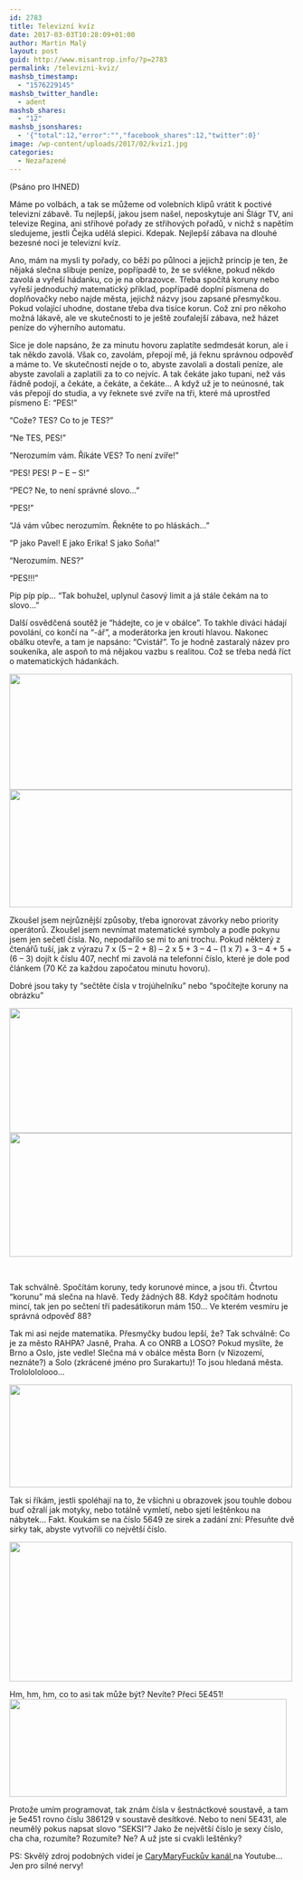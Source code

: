```yaml
---
id: 2783
title: Televizní kvíz
date: 2017-03-03T10:28:09+01:00
author: Martin Malý
layout: post
guid: http://www.misantrop.info/?p=2783
permalink: /televizni-kviz/
mashsb_timestamp:
  - "1576229145"
mashsb_twitter_handle:
  - adent
mashsb_shares:
  - "12"
mashsb_jsonshares:
  - '{"total":12,"error":"","facebook_shares":12,"twitter":0}'
image: /wp-content/uploads/2017/02/kviz1.jpg
categories:
  - Nezařazené
---
```

(Psáno pro IHNED)

<span style="font-weight: 400;">Máme po volbách, a tak se můžeme od volebních klipů vrátit k poctivé televizní zábavě. Tu nejlepší, jakou jsem našel, neposkytuje ani Šlágr TV, ani televize Regina, ani střihové pořady ze střihových pořadů, v nichž s napětím sledujeme, jestli Čejka udělá slepici. Kdepak. Nejlepší zábava na dlouhé bezesné noci je televizní kvíz.</span>

<span style="font-weight: 400;">Ano, mám na mysli ty pořady, co běží po půlnoci a jejichž princip je ten, že nějaká slečna slibuje peníze, popřípadě to, že se svlékne, pokud někdo zavolá a vyřeší hádanku, co je na obrazovce. Třeba spočítá koruny nebo vyřeší jednoduchý matematický příklad, popřípadě doplní písmena do doplňovačky nebo najde města, jejichž názvy jsou zapsané přesmyčkou. Pokud volající uhodne, dostane třeba dva tisíce korun. Což zní pro někoho možná lákavě, ale ve skutečnosti to je ještě zoufalejší zábava, než házet peníze do výherního automatu.</span>

<span style="font-weight: 400;">Sice je dole napsáno, že za minutu hovoru zaplatíte sedmdesát korun, ale i tak někdo zavolá. Však co, zavolám, přepojí mě, já řeknu správnou odpověď a máme to. Ve skutečnosti nejde o to, abyste zavolali a dostali peníze, ale abyste zavolali a zaplatili za to co nejvíc. A tak čekáte jako tupani, než vás řádně podojí, a čekáte, a čekáte, a čekáte… A když už je to neúnosné, tak vás přepojí do studia, a vy řeknete své zvíře na tři, které má uprostřed písmeno E: “PES!”</span>

<span style="font-weight: 400;">“Cože? TES? Co to je TES?”</span>

<span style="font-weight: 400;">“Ne TES, PES!”</span>

<span style="font-weight: 400;">“Nerozumím vám. Říkáte VES? To není zvíře!”</span>

<span style="font-weight: 400;">“PES! PES! P &#8211; E &#8211; S!”</span>

<span style="font-weight: 400;">“PEC? Ne, to není správné slovo…”</span>

<span style="font-weight: 400;">“PES!”</span>

<span style="font-weight: 400;">“Já vám vůbec nerozumím. Řekněte to po hláskách…”</span>

<span style="font-weight: 400;">“P jako Pavel! E jako Erika! S jako Soňa!”</span>

<span style="font-weight: 400;">“Nerozumím. NES?”</span>

<span style="font-weight: 400;">“PES!!!”</span>

<span style="font-weight: 400;">Píp píp píp… “Tak bohužel, uplynul časový limit a já stále čekám na to slovo…”</span>

<span style="font-weight: 400;">Další osvědčená soutěž je “hádejte, co je v obálce”. To takhle diváci hádají povolání, co končí na “-ář”, a moderátorka jen kroutí hlavou. Nakonec obálku otevře, a tam je napsáno: “Cvistář”. To je hodně zastaralý název pro soukeníka, ale aspoň to má nějakou vazbu s realitou. Což se třeba nedá říct o matematických hádankách.</span>

<img class="aligncenter size-medium wp-image-2784" src="http://www.misantrop.info/wp-content/uploads/2017/02/kviz1-500x205.jpg" alt="" width="500" height="205" srcset="https://www.misantrop.info/wp-content/uploads/2017/02/kviz1-500x205.jpg 500w, https://www.misantrop.info/wp-content/uploads/2017/02/kviz1-200x82.jpg 200w, https://www.misantrop.info/wp-content/uploads/2017/02/kviz1-768x316.jpg 768w, https://www.misantrop.info/wp-content/uploads/2017/02/kviz1-1024x421.jpg 1024w, https://www.misantrop.info/wp-content/uploads/2017/02/kviz1.jpg 1161w" sizes="(max-width: 500px) 100vw, 500px" /> 

<img class="aligncenter size-medium wp-image-2785" src="http://www.misantrop.info/wp-content/uploads/2017/02/kviz3-500x208.png" alt="" width="500" height="208" srcset="https://www.misantrop.info/wp-content/uploads/2017/02/kviz3-500x208.png 500w, https://www.misantrop.info/wp-content/uploads/2017/02/kviz3-200x83.png 200w, https://www.misantrop.info/wp-content/uploads/2017/02/kviz3-768x319.png 768w, https://www.misantrop.info/wp-content/uploads/2017/02/kviz3-1024x426.png 1024w, https://www.misantrop.info/wp-content/uploads/2017/02/kviz3.png 1179w" sizes="(max-width: 500px) 100vw, 500px" /> 

<span style="font-weight: 400;">Zkoušel jsem nejrůznější způsoby, třeba ignorovat závorky nebo priority operátorů. Zkoušel jsem nevnímat matematické symboly a podle pokynu jsem jen sečetl čísla. No, nepodařilo se mi to ani trochu. Pokud některý z čtenářů tuší, jak z výrazu 7 x (5 &#8211; 2 + 8) &#8211; 2 x 5 + 3 &#8211; 4 &#8211; (1 x 7) + 3 &#8211; 4 + 5 + (6 &#8211; 3) dojít k číslu 407, nechť mi zavolá na telefonní číslo, které je dole pod článkem (70 Kč za každou započatou minutu hovoru).</span>

<span style="font-weight: 400;">Dobré jsou taky ty “sečtěte čísla v trojúhelníku” nebo “spočítejte koruny na obrázku”</span>

<img class="aligncenter size-medium wp-image-2786" src="http://www.misantrop.info/wp-content/uploads/2017/02/kviz6-500x221.jpg" alt="" width="500" height="221" srcset="https://www.misantrop.info/wp-content/uploads/2017/02/kviz6-500x221.jpg 500w, https://www.misantrop.info/wp-content/uploads/2017/02/kviz6-200x89.jpg 200w, https://www.misantrop.info/wp-content/uploads/2017/02/kviz6-768x340.jpg 768w, https://www.misantrop.info/wp-content/uploads/2017/02/kviz6.jpg 958w" sizes="(max-width: 500px) 100vw, 500px" /> 

<img class="aligncenter size-medium wp-image-2787" src="http://www.misantrop.info/wp-content/uploads/2017/02/kviz4-500x219.jpg" alt="" width="500" height="219" srcset="https://www.misantrop.info/wp-content/uploads/2017/02/kviz4-500x219.jpg 500w, https://www.misantrop.info/wp-content/uploads/2017/02/kviz4-200x87.jpg 200w, https://www.misantrop.info/wp-content/uploads/2017/02/kviz4-768x336.jpg 768w, https://www.misantrop.info/wp-content/uploads/2017/02/kviz4-1024x448.jpg 1024w, https://www.misantrop.info/wp-content/uploads/2017/02/kviz4.jpg 1082w" sizes="(max-width: 500px) 100vw, 500px" /> 

&nbsp;

<span style="font-weight: 400;">Tak schválně. Spočítám koruny, tedy korunové mince, a jsou tři. Čtvrtou “korunu” má slečna na hlavě. Tedy žádných 88. Když spočítám hodnotu mincí, tak jen po sečtení tří padesátikorun mám 150… Ve kterém vesmíru je správná odpověď 88?</span>

<span style="font-weight: 400;">Tak mi asi nejde matematika. Přesmyčky budou lepší, že? Tak schválně: Co je za město RAHPA? Jasně, Praha. A co ONRB a LOSO? Pokud myslíte, že Brno a Oslo, jste vedle! Slečna má v obálce města Born (v Nizozemí, neznáte?) a Solo (zkrácené jméno pro Surakartu)! To jsou hledaná města. Trololololooo…</span>

<img class="aligncenter size-medium wp-image-2788" src="http://www.misantrop.info/wp-content/uploads/2017/02/kviz2-500x182.png" alt="" width="500" height="182" srcset="https://www.misantrop.info/wp-content/uploads/2017/02/kviz2-500x182.png 500w, https://www.misantrop.info/wp-content/uploads/2017/02/kviz2-200x73.png 200w, https://www.misantrop.info/wp-content/uploads/2017/02/kviz2-768x279.png 768w, https://www.misantrop.info/wp-content/uploads/2017/02/kviz2-1024x372.png 1024w, https://www.misantrop.info/wp-content/uploads/2017/02/kviz2.png 1169w" sizes="(max-width: 500px) 100vw, 500px" /> 

<span style="font-weight: 400;">Tak si říkám, jestli spoléhají na to, že všichni u obrazovek jsou touhle dobou buď ožralí jak motyky, nebo totálně vymletí, nebo sjetí leštěnkou na nábytek… Fakt. Koukám se na číslo 5649 ze sirek a zadání zní: Přesuňte dvě sirky tak, abyste vytvořili co největší číslo.</span>

<img class="aligncenter size-medium wp-image-2789" src="http://www.misantrop.info/wp-content/uploads/2017/02/kviz7-500x247.jpg" alt="" width="500" height="247" srcset="https://www.misantrop.info/wp-content/uploads/2017/02/kviz7-500x247.jpg 500w, https://www.misantrop.info/wp-content/uploads/2017/02/kviz7-200x99.jpg 200w, https://www.misantrop.info/wp-content/uploads/2017/02/kviz7-768x380.jpg 768w, https://www.misantrop.info/wp-content/uploads/2017/02/kviz7.jpg 797w" sizes="(max-width: 500px) 100vw, 500px" /> 

<span style="font-weight: 400;">Hm, hm, hm, co to asi tak může být? Nevíte? Přeci 5E451!</span><span style="font-weight: 400;"><br /> <img class="aligncenter size-full wp-image-2790" src="http://www.misantrop.info/wp-content/uploads/2017/02/kviz8.jpg" alt="" width="490" height="173" srcset="https://www.misantrop.info/wp-content/uploads/2017/02/kviz8.jpg 490w, https://www.misantrop.info/wp-content/uploads/2017/02/kviz8-200x71.jpg 200w" sizes="(max-width: 490px) 100vw, 490px" /></span>

<span style="font-weight: 400;">Protože umím programovat, tak znám čísla v šestnáctkové soustavě, a tam je 5e451 rovno číslu 386129 v soustavě desítkové. Nebo to není 5E431, ale neumělý pokus napsat slovo “SEKSI”? Jako že největší číslo je sexy číslo, cha cha, rozumíte? Rozumíte? Ne? A už jste si cvakli leštěnky?</span>

<span style="font-weight: 400;">PS: Skvělý zdroj podobných videí je <a href="https://www.youtube.com/user/CaryMaryFuck/videos?flow=grid&view=0&sort=p">CaryMaryFuckův kanál </a></span><span style="font-weight: 400;">na Youtube… Jen pro silné nervy!</span>